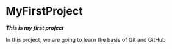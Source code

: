 # MyFirstProject

***This is my first project***

In this project, we are going to learn the basis of Git and GitHub
